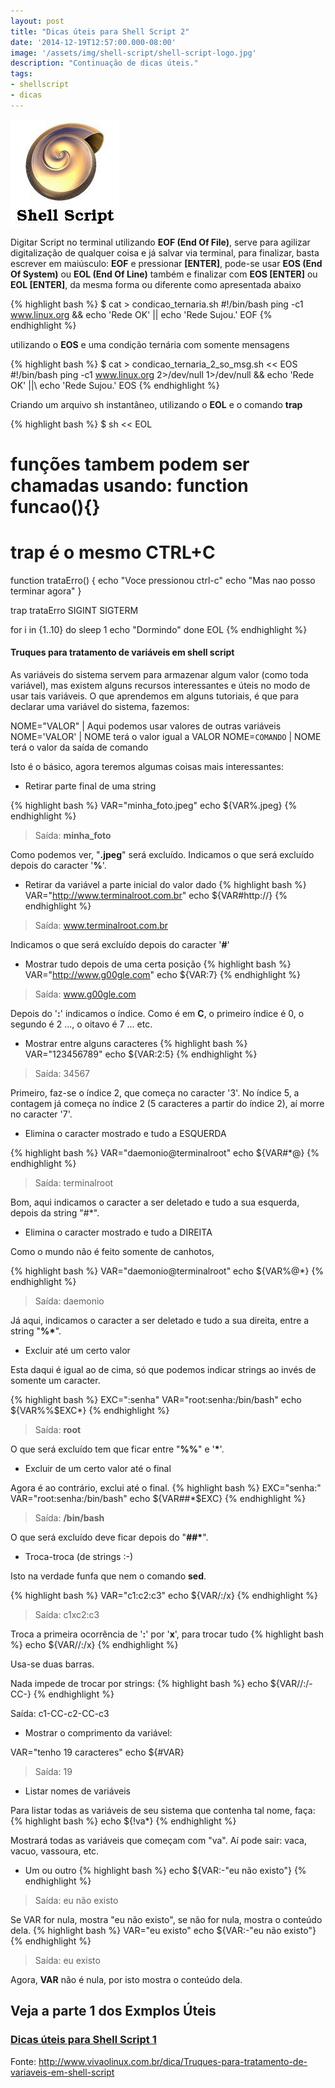 ```yaml
---
layout: post
title: "Dicas úteis para Shell Script 2"
date: '2014-12-19T12:57:00.000-08:00'
image: '/assets/img/shell-script/shell-script-logo.jpg'
description: "Continuação de dicas úteis."
tags:
- shellscript
- dicas
---
```

![Dicas úteis para Shell Script 2](/assets/img/shell-script/shell-script-logo.jpg "Dicas úteis para Shell Script 2")

Digitar Script no terminal utilizando __EOF (End Of File)__, serve para agilizar digitalização de qualquer coisa e já salvar via terminal, para finalizar, basta escrever em maiúsculo: __EOF__ e pressionar __[ENTER]__, pode-se usar __EOS (End Of System)__ ou __EOL (End Of Line)__ também e finalizar com __EOS [ENTER]__ ou __EOL [ENTER]__, da mesma forma ou diferente como apresentada abaixo

{% highlight bash %}
$ cat > condicao_ternaria.sh
#!/bin/bash
ping -c1 www.linux.org && echo 'Rede OK' || echo 'Rede Sujou.'
EOF
{% endhighlight %}

utilizando o __EOS__ e uma condição ternária com somente mensagens

{% highlight bash %}
$ cat > condicao_ternaria_2_so_msg.sh << EOS
#!/bin/bash
ping -c1 www.linux.org 2>/dev/null 1>/dev/null && echo 'Rede OK' ||\ echo 'Rede Sujou.'
EOS
{% endhighlight %}

Criando um arquivo sh instantâneo, utilizando o __EOL__ e o comando __trap__

{% highlight bash %}
$ sh << EOL
# funções tambem podem ser chamadas usando: function funcao(){}
# trap é o mesmo CTRL+C
function trataErro()
{
echo "Voce pressionou ctrl-c"
echo "Mas nao posso terminar agora"
}

trap trataErro SIGINT SIGTERM

for i in {1..10}
do
sleep 1
echo "Dormindo"
done
EOL
{% endhighlight %}

>

#### Truques para tratamento de variáveis em shell script

As variáveis do sistema servem para armazenar algum valor (como toda variável), mas existem alguns recursos interessantes e úteis no modo de usar tais variáveis. O que aprendemos em alguns tutoriais, é que para declarar uma variável do sistema, fazemos: 

NOME="VALOR" | Aqui podemos usar valores de outras variáveis
NOME='VALOR' | NOME terá o valor igual a VALOR
NOME=`COMANDO` | NOME terá o valor da saída de comando
 
Isto é o básico, agora teremos algumas coisas mais interessantes:
+ Retirar parte final de uma string

{% highlight bash %}
VAR="minha_foto.jpeg"
echo ${VAR%.jpeg}
{% endhighlight %}
 
> Saída: __minha_foto__

Como podemos ver, "__.jpeg__" será excluído. Indicamos o que será excluído depois do caracter '__%__'.

+ Retirar da variável a parte inicial do valor dado
{% highlight bash %}
VAR="http://www.terminalroot.com.br"
echo ${VAR#http://}
{% endhighlight %}
 
> Saída: www.terminalroot.com.br

Indicamos o que será excluído depois do caracter '__#__'

+ Mostrar tudo depois de uma certa posição
{% highlight bash %}
VAR="http://www.g00gle.com"
echo ${VAR:7}
{% endhighlight %}
 
> Saída: www.g00gle.com

Depois do '__:__' indicamos o índice. Como é em __C__, o primeiro índice é 0, o segundo é 2 ..., o oitavo é 7 ... etc.

+ Mostrar entre alguns caracteres
{% highlight bash %}
VAR="123456789"
echo ${VAR:2:5}
{% endhighlight %}
 
> Saída: 34567

Primeiro, faz-se o índice 2, que começa no caracter '3'. No índice 5, a contagem já começa no índice 2 (5 caracteres a partir do índice 2), aí morre no caracter '7'.

+ Elimina o caracter mostrado e tudo a ESQUERDA

{% highlight bash %}
VAR="daemonio@terminalroot"
echo ${VAR#*@}
{% endhighlight %}
 
> Saída: terminalroot

Bom, aqui indicamos o caracter a ser deletado e tudo a sua esquerda, depois da string "#*".

+ Elimina o caracter mostrado e tudo a DIREITA

Como o mundo não é feito somente de canhotos,

{% highlight bash %}
VAR="daemonio@terminalroot"
echo ${VAR%@*}
{% endhighlight %}
 
> Saída: daemonio

Já aqui, indicamos o caracter a ser deletado e tudo a sua direita, entre a string "__%*__".

+ Excluir até um certo valor

Esta daqui é igual ao de cima, só que podemos indicar strings ao invés de somente um caracter.

{% highlight bash %}
EXC=":senha"
VAR="root:senha:/bin/bash"
echo ${VAR%%$EXC*}
{% endhighlight %}
 
> Saída: __root__

O que será excluído tem que ficar entre "__%%__" e '__*__'.

+ Excluir de um certo valor até o final

Agora é ao contrário, exclui até o final.
{% highlight bash %}
EXC="senha:"
VAR="root:senha:/bin/bash"
echo ${VAR##*$EXC}
{% endhighlight %}
 
> Saída: __/bin/bash__

O que será excluído deve ficar depois do "__##*__".

+ Troca-troca (de strings :-)

Isto na verdade funfa que nem o comando __sed__.

{% highlight bash %}
VAR="c1:c2:c3"
echo ${VAR/:/x}
{% endhighlight %}
 
> Saída: c1xc2:c3

Troca a primeira ocorrência de '__:__' por '__x__', para trocar tudo
{% highlight bash %}
echo ${VAR//:/x}
{% endhighlight %}
 
Usa-se duas barras.

Nada impede de trocar por strings:
{% highlight bash %}
echo ${VAR//:/-CC-}
{% endhighlight %}
 
 Saída: c1-CC-c2-CC-c3

+ Mostrar o comprimento da variável:
 
 VAR="tenho 19 caracteres"
 echo ${#VAR}
 
> Saída: 19

+ Listar nomes de variáveis

Para listar todas as variáveis de seu sistema que contenha tal nome, faça:
{% highlight bash %}
echo ${!va*}
{% endhighlight %}

Mostrará todas as variáveis que começam com "va". Aí pode sair: vaca, vacuo, vassoura, etc.

+ Um ou outro
{% highlight bash %}
echo ${VAR:-"eu não existo"}
{% endhighlight %}
 
> Saída: eu não existo

Se VAR for nula, mostra "eu não existo", se não for nula, mostra o conteúdo dela.
{% highlight bash %}
VAR="eu existo"
echo ${VAR:-"eu não existo"}
{% endhighlight %}
 
> Saída: eu existo

Agora, __VAR__ não é nula, por isto mostra o conteúdo dela.

## Veja a parte 1 dos Exmplos Úteis
### [Dicas úteis para Shell Script 1](http://terminalroot.com.br/2014/12/dicas-uteis-para-shell-script.html)
 
Fonte: <http://www.vivaolinux.com.br/dica/Truques-para-tratamento-de-variaveis-em-shell-script>

<script async src="https://pagead2.googlesyndication.com/pagead/js/adsbygoogle.js"></script>

<!-- Informat -->
<ins class="adsbygoogle"
 style="display:block"
 data-ad-client="ca-pub-2838251107855362"
 data-ad-slot="2327980059"
 data-ad-format="auto"
 data-full-width-responsive="true"></ins>

<script>
(adsbygoogle = window.adsbygoogle || []).push({});
</script>




